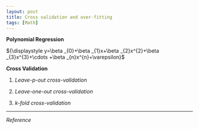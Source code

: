 ```yaml
---
layout: post
title: Cross validation and over-fitting
tags: [Math]
---
```


**Polynomial Regression**

${\displaystyle y=\beta _{0}+\beta _{1}x+\beta _{2}x^{2}+\beta _{3}x^{3}+\cdots +\beta _{n}x^{n}+\varepsilon\}$



**Cross Validation**

1. *Leave-p-out cross-validation*


2. *Leave-one-out cross-validation*


3. *k-fold cross-validation*








***
*Reference*
